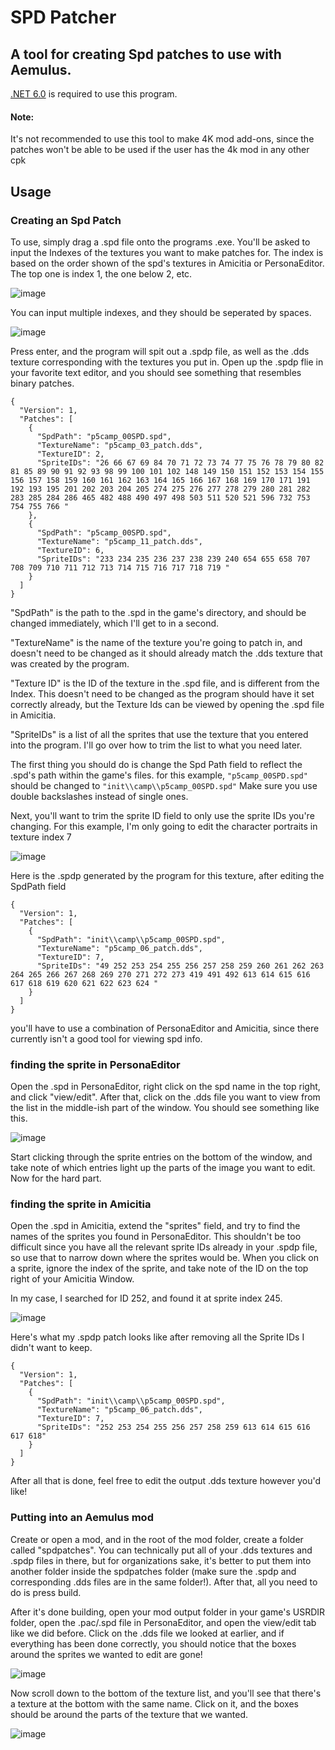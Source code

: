 # SPD Patcher
## A tool for creating Spd patches to use with Aemulus.
[.NET 6.0](https://dotnet.microsoft.com/en-us/download/dotnet/6.0) is required to use this program.

#### Note:
It's not recommended to use this tool to make 4K mod add-ons, since the patches won't be able to be used if the user has the 4k mod in any other cpk

## Usage
### Creating an Spd Patch
To use, simply drag a .spd file onto the programs .exe. You'll be asked to input the Indexes of the textures you want to make patches for. The index is based on the order shown of the spd's textures in Amicitia or PersonaEditor. The top one is index 1, the one below 2, etc.

![image](https://user-images.githubusercontent.com/89033534/178137613-402569d0-cc80-463e-9151-f3561fd0f82e.png)

You can input multiple indexes, and they should be seperated by spaces.

![image](https://user-images.githubusercontent.com/89033534/178137672-9a9e1b48-fb68-4e8b-bedc-33cc3396fea8.png)

Press enter, and the program will spit out a .spdp file, as well as the .dds texture corresponding with the textures you put in. Open up the .spdp flie in your favorite text editor, and you should see something that resembles binary patches.

```
{
  "Version": 1,
  "Patches": [
    {
      "SpdPath": "p5camp_00SPD.spd",
      "TextureName": "p5camp_03_patch.dds",
      "TextureID": 2,
      "SpriteIDs": "26 66 67 69 84 70 71 72 73 74 77 75 76 78 79 80 82 81 85 89 90 91 92 93 98 99 100 101 102 148 149 150 151 152 153 154 155 156 157 158 159 160 161 162 163 164 165 166 167 168 169 170 171 191 192 193 195 201 202 203 204 205 274 275 276 277 278 279 280 281 282 283 285 284 286 465 482 488 490 497 498 503 511 520 521 596 732 753 754 755 766 "
    },
    {
      "SpdPath": "p5camp_00SPD.spd",
      "TextureName": "p5camp_11_patch.dds",
      "TextureID": 6,
      "SpriteIDs": "233 234 235 236 237 238 239 240 654 655 658 707 708 709 710 711 712 713 714 715 716 717 718 719 "
    }
  ]
}
```
"SpdPath" is the path to the .spd in the game's directory, and should be changed immediately, which I'll get to in a second.

"TextureName" is the name of the texture you're going to patch in, and doesn't need to be changed as it should already match the .dds texture that was created by the program.

"Texture ID" is the ID of the texture in the .spd file, and is different from the Index. This doesn't need to be changed as the program should have it set correctly already, but the Texture Ids can be viewed by opening the .spd file in Amicitia.

"SpriteIDs" is a list of all the sprites that use the texture that you entered into the program. I'll go over how to trim the list to what you need later.

The first thing you should do is change the Spd Path field to reflect the .spd's path within the game's files. for this example, ```"p5camp_00SPD.spd"``` should be changed to ```"init\\camp\\p5camp_00SPD.spd"``` Make sure you use double backslashes instead of single ones.

Next, you'll want to trim the sprite ID field to only use the sprite IDs you're changing. For this example, I'm only going to edit the character portraits in texture index 7

![image](https://user-images.githubusercontent.com/89033534/178138060-25ecd1e0-9249-4dac-8b0f-7ffaf56e166c.png)

Here is the .spdp generated by the program for this texture, after editing the SpdPath field
```
{
  "Version": 1,
  "Patches": [
    {
      "SpdPath": "init\\camp\\p5camp_00SPD.spd",
      "TextureName": "p5camp_06_patch.dds",
      "TextureID": 7,
      "SpriteIDs": "49 252 253 254 255 256 257 258 259 260 261 262 263 264 265 266 267 268 269 270 271 272 273 419 491 492 613 614 615 616 617 618 619 620 621 622 623 624 "
    }
  ]
}
```
you'll have to use a combination of PersonaEditor and Amicitia, since there currently isn't a good tool for viewing spd info.

### finding the sprite in PersonaEditor
Open the .spd in PersonaEditor, right click on the spd name in the top right, and click "view/edit". After that, click on the .dds file you want to view from the list in the middle-ish part of the window. You should see something like this.

![image](https://user-images.githubusercontent.com/89033534/178138182-66e6b563-a752-4124-87f0-1c285cb213d9.png)

Start clicking through the sprite entries on the bottom of the window, and take note of which entries light up the parts of the image you want to edit. Now for the hard part.

### finding the sprite in Amicitia
Open the .spd in Amicitia, extend the "sprites" field, and try to find the names of the sprites you found in PersonaEditor. This shouldn't be too difficult since you have all the relevant sprite IDs already in your .spdp file, so use that to narrow down where the sprites would be. When you click on a sprite, ignore the index of the sprite, and take note of the ID on the top right of your Amicitia Window.

In my case, I searched for ID 252, and found it at sprite index 245. 

![image](https://user-images.githubusercontent.com/89033534/178138412-2bf65ae6-4b5f-42eb-9769-196b9c7f004c.png)

Here's what my .spdp patch looks like after removing all the Sprite IDs I didn't want to keep.
```
{
  "Version": 1,
  "Patches": [
    {
      "SpdPath": "init\\camp\\p5camp_00SPD.spd",
      "TextureName": "p5camp_06_patch.dds",
      "TextureID": 7,
      "SpriteIDs": "252 253 254 255 256 257 258 259 613 614 615 616 617 618"
    }
  ]
}
```
After all that is done, feel free to edit the output .dds texture however you'd like!

### Putting into an Aemulus mod
Create or open a mod, and in the root of the mod folder, create a folder called "spdpatches". You can technically put all of your .dds textures and .spdp files in there, but for organizations sake, it's better to put them into another folder inside the spdpatches folder (make sure the .spdp and corresponding .dds files are in the same folder!). After that, all you need to do is press build.

After it's done building, open your mod output folder in your game's USRDIR folder, open the .pac/.spd file in PersonaEditor, and open the view/edit tab like we did before. Click on the .dds file we looked at earlier, and if everything has been done correctly, you should notice that the boxes around the sprites we wanted to edit are gone!

![image](https://user-images.githubusercontent.com/89033534/178139045-870c2473-a3f0-40f7-8023-ed8940d2bb0a.png)

Now scroll down to the bottom of the texture list, and you'll see that there's a texture at the bottom with the same name. Click on it, and the boxes should be around the parts of the texture that we wanted.

![image](https://user-images.githubusercontent.com/89033534/178139046-493be98a-f2d0-4f4e-9620-ee25832ef3f0.png)
